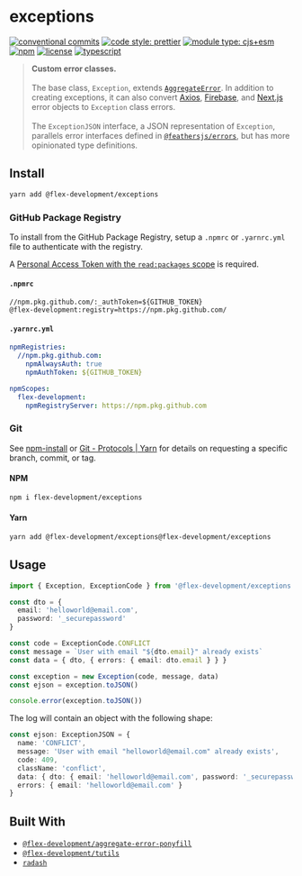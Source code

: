 # exceptions

[![conventional commits](https://img.shields.io/badge/conventional%20commits-1.0.0-yellow.svg)](https://conventionalcommits.org)
[![code style: prettier](https://img.shields.io/badge/code_style-prettier-ff69b4.svg)](https://github.com/prettier/prettier)
[![module type: cjs+esm](https://img.shields.io/badge/module%20type-cjs%2besm-brightgreen)](https://github.com/voxpelli/badges-cjs-esm)
[![npm](https://img.shields.io/npm/v/@flex-development/exceptions.svg)](https://npmjs.com/package/@flex-development/exceptions)
[![license](https://img.shields.io/github/license/flex-development/exceptions.svg)](LICENSE.md)
[![typescript](https://badgen.net/badge/-/typescript?color=2a72bc&icon=typescript&label)](https://typescriptlang.org)

> **Custom error classes.**
> \
> \
> The base class, `Exception`, extends [`AggregateError`][1]. In addition to
> creating exceptions, it can also convert [Axios][2], [Firebase][3], and
> [Next.js][4] error objects to `Exception` class errors.
> \
> \
> The `ExceptionJSON` interface, a JSON representation of `Exception`, parallels
> error interfaces defined in [`@feathersjs/errors`][5], but has more
> opinionated type definitions.

## Install

```sh
yarn add @flex-development/exceptions
```

### GitHub Package Registry

To install from the GitHub Package Registry, setup a `.npmrc` or `.yarnrc.yml`
file to authenticate with the registry.

A [Personal Access Token with the `read:packages` scope][6] is required.

#### `.npmrc`

```utf-8
//npm.pkg.github.com/:_authToken=${GITHUB_TOKEN}
@flex-development:registry=https://npm.pkg.github.com/
```

#### `.yarnrc.yml`

```yaml
npmRegistries:
  //npm.pkg.github.com:
    npmAlwaysAuth: true
    npmAuthToken: ${GITHUB_TOKEN}

npmScopes:
  flex-development:
    npmRegistryServer: https://npm.pkg.github.com
```

### Git

See [npm-install][7] or [Git - Protocols | Yarn][8] for details on requesting a
specific branch, commit, or tag.

#### NPM

```sh
npm i flex-development/exceptions
```

#### Yarn

```sh
yarn add @flex-development/exceptions@flex-development/exceptions
```

## Usage

```typescript
import { Exception, ExceptionCode } from '@flex-development/exceptions'

const dto = {
  email: 'helloworld@email.com',
  password: '_securepassword'
}

const code = ExceptionCode.CONFLICT
const message = `User with email "${dto.email}" already exists`
const data = { dto, { errors: { email: dto.email } } }

const exception = new Exception(code, message, data)
const ejson = exception.toJSON()

console.error(exception.toJSON())
```

The log will contain an object with the following shape:

```typescript
const ejson: ExceptionJSON = {
  name: 'CONFLICT',
  message: 'User with email "helloworld@email.com" already exists',
  code: 409,
  className: 'conflict',
  data: { dto: { email: 'helloworld@email.com', password: '_securepassword' } },
  errors: { email: 'helloworld@email.com' }
}
```

## Built With

- [`@flex-development/aggregate-error-ponyfill`][9]
- [`@flex-development/tutils`][10]
- [`radash`][11]

[1]: https://developer.mozilla.org/en-US/docs/Web/JavaScript/Reference/Global_Objects/AggregateError
[2]: https://github.com/axios/axios
[3]:
    https://github.com/firebase/firebase-admin-node/blob/master/src/firebase-namespace-api.ts
[4]: https://nextjs.org/docs/advanced-features/custom-error-page
[5]: https://github.com/feathersjs/feathers/tree/dove/packages/errors
[6]:
    https://docs.github.com/packages/learn-github-packages/about-permissions-for-github-packages#about-scopes-and-permissions-for-package-registries
[7]: https://docs.npmjs.com/cli/v8/commands/npm-install#description
[8]: https://yarnpkg.com/features/protocols#git
[9]: https://github.com/flex-development/aggregate-error-ponyfill
[10]: https://github.com/flex-development/tutils
[11]: https://github.com/rayepps/radash
